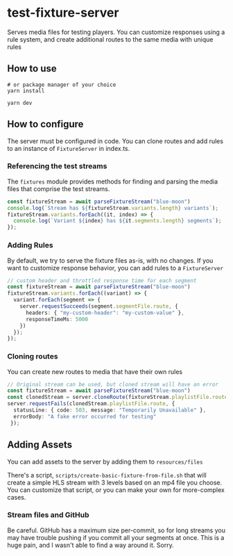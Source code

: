 # test-fixture-server

Serves media files for testing players. You can customize responses using a rule system, and create additional routes to the same media with unique rules

## How to use

```shell
# or package manager of your choice
yarn install

yarn dev
```

## How to configure

The server must be configured in code. You can clone routes and add rules to an instance of `FixtureServer` in index.ts.

### Referencing the test streams

The `fixtures` module provides methods for finding and parsing the media files that comprise the test streams.

```typescript
const fixtureStream = await parseFixtureStream("blue-moon")
console.log(`Stream has ${fixtureStream.variants.length} variants`);
fixtureStream.variants.forEach((it, index) => {
  console.log(`Variant ${index} has ${it.segments.length} segments`);
});
```

### Adding Rules

By default, we try to serve the fixture files as-is, with no changes. If you want to customize response behavior, you can add rules to a `FixtureServer`

```typescript
// custom header and throttled response time for each segment
const fixtureStream = await parseFixtureStream("blue-moon")
fixtureStream.variants.forEach((variant) => {
  variant.forEach(segment => {
    server.requestSucceeds(segment.segmentFile.route, { 
      headers: { "my-custom-header": "my-custom-value" },
      responseTimeMs: 5000
    })
  });
});
```

### Cloning routes

You can create new routes to media that have their own rules

```typescript
// Original stream can be used, but cloned stream will have an error
const fixtureStream = await parseFixtureStream("blue-moon")
const clonedStream = server.cloneRoute(fixtureStream.playlistFile.route, "blue-moon-fails");
server.requestFails(clonedStream.playlistFile.route, {
  statusLine: { code: 503, message: "Temporarily Unavailable" },
  errorBody: "A fake error occurred for testing"
 });
```

## Adding Assets

You can add assets to the server by adding them to `resources/files`

There's a script, `scripts/create-basic-fixture-from-file.sh` that will create a simple HLS stream with 3 levels based on an mp4 file you choose. You can customize that script, or you can make your own for more-complex cases.

### Stream files and GitHub

Be careful. GitHub has a maximum size per-commit, so for long streams you may have trouble pushing if you commit all your segments at once. This is a huge pain, and I wasn't able to find a way around it. Sorry.
